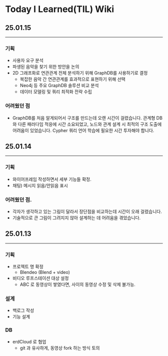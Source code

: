 # Today I Learned(TIL) Wiki

## 25.01.15
---
### 기획
- 사용자 요구 분석
- 파생된 음악을 찾기 위한 방안을 논의
- 2D 그래프화로 연관관계 전체 분석하기 위해 GraphDB를 사용하기로 결정
    - 복잡한 음악 간 연관관계를 효과적으로 표현하기 위해 선택
    - Neo4j 등 주요 GraphDB 솔루션 비교 분석
    - 데이터 모델링 및 쿼리 최적화 전략 수립

### 어려웠던 점
- GraphDB를 처음 알게되어서 구조를 만드는데 오랜 시간이 걸렸습니다.
관계형 DB와 다른 패러다임 적응에 시간 소요되었고, 노드와 관계 설계 시 최적의 구조 도출에 어려움이 있었습니다.
Cypher 쿼리 언어 학습에 필요한 시간 투자해야 합니다.


## 25.01.14
---
### 기획
- 와이어프레임 작성하면서 세부 기능들 확정.
- 채팅) 메시지 읽음/안읽음 표시
    

### 어려웠던 점.
- 각자가 생각하고 있는 그림이 달라서 장단점을 비교하는데 시간이 오래 걸렸습니다.
- 기술적으로 큰 그림이 그려지지 않아 설계하는 데 어려움을 겪었습니다.

## 25.01.13
---
### 기획
- 프로젝트 명 확정
    - Blendeo (Blend + video)
- 비디오 루프스테이션 대상 설정
    - ABC 로 동영상이 쌓였다면, 사이의 동영상 수정 및 삭제 불가능.

### 설계
- 백로그 작성
- 기능 설계 

### DB
- erdCloud 로 협업
    - git 과 유사하게, 동영상 fork 하는 방식 토의
